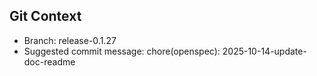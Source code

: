 ## Git Context

- Branch: release-0.1.27
- Suggested commit message: chore(openspec): 2025-10-14-update-doc-readme
